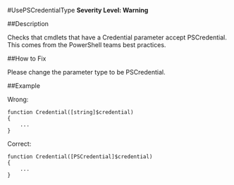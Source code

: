#UsePSCredentialType
**Severity Level: Warning**


##Description

Checks that cmdlets that have a Credential parameter accept PSCredential. This comes from the PowerShell teams best practices.

##How to Fix

Please change the parameter type to be PSCredential.

##Example

Wrong:

	function Credential([string]$credential) 
	{
		...
	}

Correct:

	function Credential([PSCredential]$credential) 
	{
		...
	}